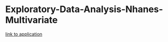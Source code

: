# Exploratory-Data-Analysis-Nhanes-Multivariate
[link to application](https://exploratory-data-analysis-nhanes-multivariate.herokuapp.com/)
